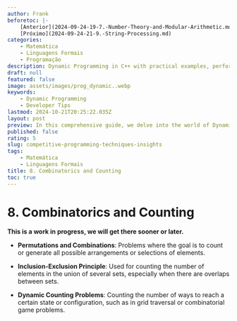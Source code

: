 ```yaml
---
author: Frank
beforetoc: |-
    [Anterior](2024-09-24-19-7.-Number-Theory-and-Modular-Arithmetic.md)
    [Próximo](2024-09-24-21-9.-String-Processing.md)
categories:
    - Matemática
    - Linguagens Formais
    - Programação
description: Dynamic Programming in C++ with practical examples, performance analysis, and detailed explanations to optimize your coding skills and algorithm efficiency.
draft: null
featured: false
image: assets/images/prog_dynamic..webp
keywords:
    - Dynamic Programming
    - Developer Tips
lastmod: 2024-10-21T20:25:22.035Z
layout: post
preview: In this comprehensive guide, we delve into the world of Dynamic Programming with C++. Learn the core principles of Competitive Programming, explore various algorithmic examples, and understand performance differences through detailed code comparisons. Perfect for developers looking to optimize their coding skills and boost algorithm efficiency.
published: false
rating: 5
slug: competitive-programming-techniques-insights
tags:
    - Matemática
    - Linguagens Formais
title: 8. Combinatorics and Counting
toc: true
---
```


# 8. Combinatorics and Counting

**This is a work in progress, we will get there sooner or later.**


- **Permutations and Combinations**: Problems where the goal is to count or generate all possible arrangements or selections of elements.

- **Inclusion-Exclusion Principle**: Used for counting the number of elements in the union of several sets, especially when there are overlaps between sets.

- **Dynamic Counting Problems**: Counting the number of ways to reach a certain state or configuration, such as in grid traversal or combinatorial game problems.
